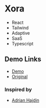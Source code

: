 # Xora

- React
- Tailwind
- Adaptive
- SaaS
- Typescript

## Demo Links
- [Demo](https://AndriiZakharenko.github.io/xora/)
- [Original](https://ui8.net/ui8/products/xora---saas-landing-page-kit)

### Inspired by 
- [Adrian Hajdin](https://github.com/adrianhajdin)
